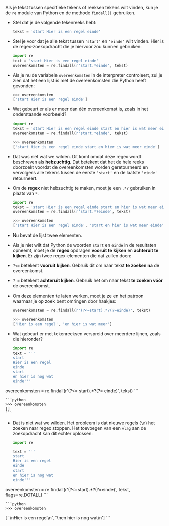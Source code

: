 Als je tekst tussen specifieke tekens of reeksen tekens wilt vinden, kun je de `re` module van Python en de methode `findall()` gebruiken.

- Stel dat je de volgende tekenreeks hebt:

    ```python
    tekst = 'start Hier is een regel einde'
    ```

- Stel je voor dat je alle tekst tussen `'start'` en `'einde'` wilt vinden. Hier is de regex-zoekopdracht die je hiervoor zou kunnen gebruiken:

    ```python
    import re
    text = 'start Hier is een regel einde'
    overeenkomsten = re.findall(r'start.*einde', tekst)
    ```

- Als je nu de variabele `overeenkomsten` in de interpreter controleert, zul je zien dat het een lijst is met de overeenkomsten die Python heeft gevonden:

    ```python
    >>> overeenkomsten
    ['start Hier is een regel einde']
    ```

- Wat gebeurt er als er meer dan één overeenkomst is, zoals in het onderstaande voorbeeld?

    ```python
    import re
    tekst = 'start Hier is een regel einde start en hier is wat meer einde'
    overeenkomsten = re.findall(r'start.*einde', tekst)
    ```

    ```python
    >>> overeenkomsten
    ['start Hier is een regel einde start en hier is wat meer einde']
    ```

- Dat was niet wat we wilden. Dit komt omdat deze regex wordt beschreven als **hebzuchtig**. Dat betekent dat het de hele reeks doorzoekt voordat de overeenkomsten worden geretourneerd en vervolgens alle tekens tussen de eerste `'start'` en de laatste `'einde'` retourneert.

- Om de **regex** niet hebzuchtig te maken, moet je een `.*?` gebruiken in plaats van `*`.

    ```python
    import re
    tekst = 'start Hier is een regel einde start en hier is wat meer einde'
    overeenkomsten = re.findall(r'start.*?einde', tekst)
    ```

    ```python
    >>> overeenkomsten
    ['start Hier is een regel einde', 'start en hier is wat meer einde']
    ```

- Nu bevat de lijst twee elementen.

- Als je niet wilt dat Python de woorden `start` en `einde` in de resultaten opneemt, moet je de **regex** opdragen **vooruit te kijken** en **achteruit te kijken**. Er zijn twee regex-elementen die dat zullen doen:

- `?<=` betekent **vooruit kijken**. Gebruik dit om naar tekst **te zoeken na** de overeenkomst.

- `? =` betekent **achteruit kijken**. Gebruik het om naar tekst **te zoeken vóór** de overeenkomst.

- Om deze elementen te laten werken, moet je ze en het patroon waarnaar je op zoek bent omringen door haakjes:

    ```python
    overeenkomsten = re.findall(r'(?<=start).*?(?=einde)', tekst)
    ```

    ```python
    >>> overeenkomsten
    ['Hier is een regel', 'en hier is wat meer']
    ```

- Wat gebeurt er met tekenreeksen verspreid over meerdere lijnen, zoals die hieronder?

    ```python
    import re
    text = '''
    start
    Hier is een regel
    einde
    start
    en hier is nog wat
    einde'''

overeenkomsten = re.findall(r'(?<= start).*?(?= einde)', tekst)
    ```

    ```python
    >>> overeenkomsten
    []
    ```

- Dat is niet wat we wilden. Het probleem is dat nieuwe regels (`\n`) het zoeken naar regex stoppen. Het toevoegen van een `vlag` aan de zoekopdracht kan dit echter oplossen:

    ```python
    import re

    text = '''
    start
    Hier is een regel
    einde
    start
    en hier is nog wat
    einde'''

overeenkomsten = re.findall(r'(?<=start).*?(?=einde)', tekst, flags=re.DOTALL)
    ```

    ```python
    >>> overeenkomsten
[   '\nHier is een regel\n', '\nen hier is nog wat\n']
    ```

